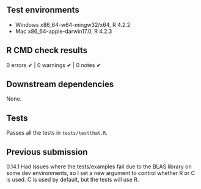 ## Test environments

* Windows x86_64-w64-mingw32/x64, R 4.2.2
* Mac x86_64-apple-darwin17.0, R 4.2.3

## R CMD check results

0 errors ✔ | 0 warnings ✔ | 0 notes ✔

## Downstream dependencies

None.

## Tests

Passes all the tests in `tests/testthat.R`.

## Previous submission

0.14.1 Had issues where the tests/examples fail due to the BLAS library on some dev environments, so I set a new argument to control whether R or C is used. C is used by default, but the tests will use R. 